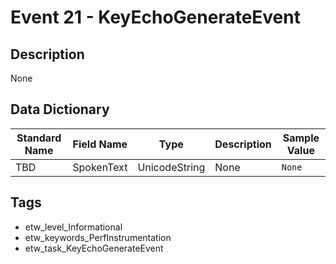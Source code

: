 # Event 21 - KeyEchoGenerateEvent

## Description
None

## Data Dictionary
|Standard Name|Field Name|Type|Description|Sample Value|
|---|---|---|---|---|
|TBD|SpokenText|UnicodeString|None|`None`|

## Tags
* etw_level_Informational
* etw_keywords_PerfInstrumentation
* etw_task_KeyEchoGenerateEvent